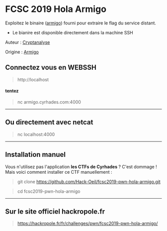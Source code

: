 # FCSC 2019 Hola Armigo

Exploitez le binaire ([armigo](armigo)) fourni pour extraire le flag du service distant.

- Le bianire est disponible directement dans la machine SSH


Auteur : [Cryptanalyse](https://twitter.com/Cryptanalyse)

Origine : [Armigo](https://hackropole.fr/fr/challenges/pwn/fcsc2019-pwn-hola-armigo/)


## Connectez vous en WEBSSH
> http://localhost

#### tentez 
> nc armigo.cyrhades.com:4000


-----------

## Ou directement avec netcat
> nc localhost:4000

-----------

## Installation manuel
Vous n'utilisez pas l'application **les CTFs de Cyrhades** ? C'est dommage !
Mais voici comment installer ce CTF manuellement :

> git clone https://github.com/Hack-Oeil/fcsc2019-pwn-hola-armigo.git

> cd fcsc2019-pwn-hola-armigo


-----------

## Sur le site officiel hackropole.fr
> https://hackropole.fr/fr/challenges/pwn/fcsc2019-pwn-hola-armigo/